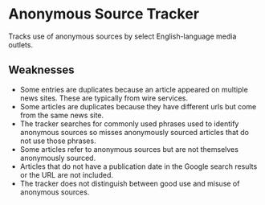 
# Anonymous Source Tracker

Tracks use of anonymous sources by select English-language media outlets.

## Weaknesses

- Some entries are duplicates because an article appeared on multiple news sites. These are typically from wire services.
- Some articles are duplicates because they have different urls but come from the same news site. 
- The tracker searches for commonly used phrases used to identify anonymous sources so misses anonymously sourced articles that do not use those phrases.
- Some articles refer to anonymous sources but are not themselves anonymously sourced.
- Articles that do not have a publication date in the Google search results or the URL are not included.
- The tracker does not distinguish between good use and misuse of anonymous sources.

